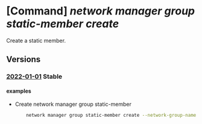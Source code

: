 # [Command] _network manager group static-member create_

Create a static member.

## Versions

### [2022-01-01](/Resources/mgmt-plane/L3N1YnNjcmlwdGlvbnMve30vcmVzb3VyY2Vncm91cHMve30vcHJvdmlkZXJzL21pY3Jvc29mdC5uZXR3b3JrL25ldHdvcmttYW5hZ2Vycy97fS9uZXR3b3JrZ3JvdXBzL3t9L3N0YXRpY21lbWJlcnMve30=/2022-01-01.xml) **Stable**

<!-- mgmt-plane /subscriptions/{}/resourcegroups/{}/providers/microsoft.network/networkmanagers/{}/networkgroups/{}/staticmembers/{} 2022-01-01 -->

#### examples

- Create network manager group static-member
    ```bash
        network manager group static-member create --network-group-name "testNetworkManagerGroup" --network-manager-name "testNetworkManager" --resource-group "rg1" --static-member-name "testStaticMember" --resource_id "/subscriptions/00000000-0000-0000-0000-000000000000/resourceGroups/rg/providers/ Microsoft.Network/virtualnetworks/virtual_network"
    ```
